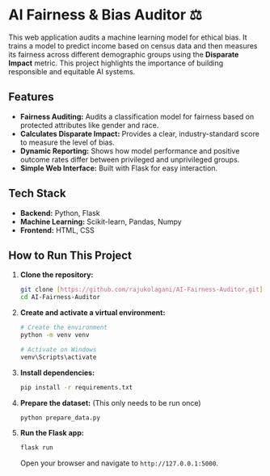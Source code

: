 # AI Fairness & Bias Auditor ⚖️

This web application audits a machine learning model for ethical bias. It trains a model to predict income based on census data and then measures its fairness across different demographic groups using the **Disparate Impact** metric. This project highlights the importance of building responsible and equitable AI systems.

## Features

-   **Fairness Auditing:** Audits a classification model for fairness based on protected attributes like gender and race.
-   **Calculates Disparate Impact:** Provides a clear, industry-standard score to measure the level of bias.
-   **Dynamic Reporting:** Shows how model performance and positive outcome rates differ between privileged and unprivileged groups.
-   **Simple Web Interface:** Built with Flask for easy interaction.

## Tech Stack

-   **Backend:** Python, Flask
-   **Machine Learning:** Scikit-learn, Pandas, Numpy
-   **Frontend:** HTML, CSS

## How to Run This Project

1.  **Clone the repository:**
    ```bash
    git clone [https://github.com/rajukolagani/AI-Fairness-Auditor.git](https://github.com/rajukolagani/AI-Fairness-Auditor.git)
    cd AI-Fairness-Auditor
    ```

2.  **Create and activate a virtual environment:**
    ```bash
    # Create the environment
    python -m venv venv
    
    # Activate on Windows
    venv\Scripts\activate
    ```

3.  **Install dependencies:**
    ```bash
    pip install -r requirements.txt
    ```

4.  **Prepare the dataset:**
    (This only needs to be run once)
    ```bash
    python prepare_data.py
    ```

5.  **Run the Flask app:**
    ```bash
    flask run
    ```
    Open your browser and navigate to `http://127.0.0.1:5000`.
